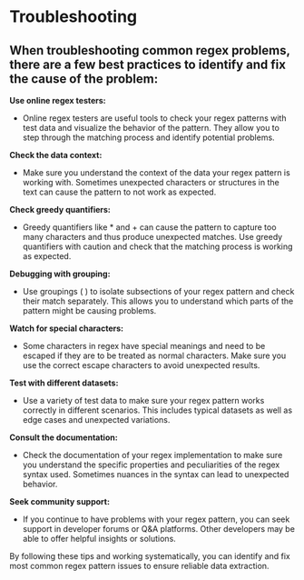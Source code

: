 # Troubleshooting

## When troubleshooting common regex problems, there are a few best practices to identify and fix the cause of the problem:

**Use online regex testers:**&#x20;

* Online regex testers are useful tools to check your regex patterns with test data and visualize the behavior of the pattern. They allow you to step through the matching process and identify potential problems.

**Check the data context:**&#x20;

* Make sure you understand the context of the data your regex pattern is working with. Sometimes unexpected characters or structures in the text can cause the pattern to not work as expected.

**Check greedy quantifiers:**&#x20;

* Greedy quantifiers like \* and + can cause the pattern to capture too many characters and thus produce unexpected matches. Use greedy quantifiers with caution and check that the matching process is working as expected.

**Debugging with grouping:**&#x20;

* Use groupings ( ) to isolate subsections of your regex pattern and check their match separately. This allows you to understand which parts of the pattern might be causing problems.

**Watch for special characters:**&#x20;

* Some characters in regex have special meanings and need to be escaped if they are to be treated as normal characters. Make sure you use the correct escape characters to avoid unexpected results.

**Test with different datasets:**&#x20;

* Use a variety of test data to make sure your regex pattern works correctly in different scenarios. This includes typical datasets as well as edge cases and unexpected variations.

**Consult the documentation:**&#x20;

* Check the documentation of your regex implementation to make sure you understand the specific properties and peculiarities of the regex syntax used. Sometimes nuances in the syntax can lead to unexpected behavior.

**Seek community support:**&#x20;

* If you continue to have problems with your regex pattern, you can seek support in developer forums or Q\&A platforms. Other developers may be able to offer helpful insights or solutions.

By following these tips and working systematically, you can identify and fix most common regex pattern issues to ensure reliable data extraction.

